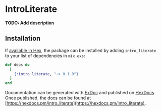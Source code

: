 # IntroLiterate

**TODO: Add description**

## Installation

If [available in Hex](https://hex.pm/docs/publish), the package can be installed
by adding `intro_literate` to your list of dependencies in `mix.exs`:

```elixir
def deps do
  [
    {:intro_literate, "~> 0.1.0"}
  ]
end
```

Documentation can be generated with [ExDoc](https://github.com/elixir-lang/ex_doc)
and published on [HexDocs](https://hexdocs.pm). Once published, the docs can
be found at [https://hexdocs.pm/intro_literate](https://hexdocs.pm/intro_literate).

